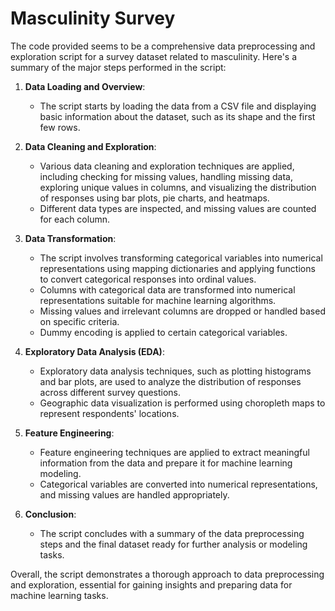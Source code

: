 # Masculinity Survey

The code provided seems to be a comprehensive data preprocessing and exploration script for a survey dataset related to masculinity. Here's a summary of the major steps performed in the script:

1. **Data Loading and Overview**:
   - The script starts by loading the data from a CSV file and displaying basic information about the dataset, such as its shape and the first few rows.

2. **Data Cleaning and Exploration**:
   - Various data cleaning and exploration techniques are applied, including checking for missing values, handling missing data, exploring unique values in columns, and visualizing the distribution of responses using bar plots, pie charts, and heatmaps.
   - Different data types are inspected, and missing values are counted for each column.

3. **Data Transformation**:
   - The script involves transforming categorical variables into numerical representations using mapping dictionaries and applying functions to convert categorical responses into ordinal values.
   - Columns with categorical data are transformed into numerical representations suitable for machine learning algorithms.
   - Missing values and irrelevant columns are dropped or handled based on specific criteria.
   - Dummy encoding is applied to certain categorical variables.

4. **Exploratory Data Analysis (EDA)**:
   - Exploratory data analysis techniques, such as plotting histograms and bar plots, are used to analyze the distribution of responses across different survey questions.
   - Geographic data visualization is performed using choropleth maps to represent respondents' locations.

5. **Feature Engineering**:
   - Feature engineering techniques are applied to extract meaningful information from the data and prepare it for machine learning modeling.
   - Categorical variables are converted into numerical representations, and missing values are handled appropriately.

6. **Conclusion**:
   - The script concludes with a summary of the data preprocessing steps and the final dataset ready for further analysis or modeling tasks.

Overall, the script demonstrates a thorough approach to data preprocessing and exploration, essential for gaining insights and preparing data for machine learning tasks.
